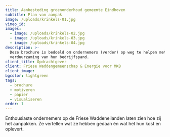 ```yaml
---
title: Aanbesteding groenonderhoud gemeente Eindhoven
subtitle: Plan van aanpak
image: /uploads/krinkels-01.jpg
vimeo_id:
images:
  - image: /uploads/krinkels-02.jpg
  - image: /uploads/krinkels-03.jpg
  - image: /uploads/krinkels-04.jpg
description: >-
  Deze brochure is bedoeld om ondernemers (verder) op weg te helpen met de
  verduurzaming van hun bedrijfspand.
client_title: Opdrachtgever
client: Friese Waddengemeenschap & Energie voor MKB
client_image:
bgcolor: lightgreen
tags:
  - brochure
  - motiveren
  - papier
  - visualiseren
order: 1
---
```


Enthousiaste ondernemers op de Friese Waddeneilanden laten zien hoe zij het aanpakken. Ze vertellen wat ze hebben gedaan én wat het hun kost en oplevert.
